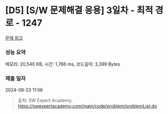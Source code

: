 # [D5] [S/W 문제해결 응용] 3일차 - 최적 경로 - 1247 

[문제 링크](https://swexpertacademy.com/main/code/problem/problemDetail.do?contestProbId=AV15OZ4qAPICFAYD) 

### 성능 요약

메모리: 20,540 KB, 시간: 1,766 ms, 코드길이: 3,399 Bytes

### 제출 일자

2024-08-23 11:56



> 출처: SW Expert Academy, https://swexpertacademy.com/main/code/problem/problemList.do